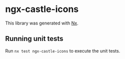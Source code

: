 # ngx-castle-icons

This library was generated with [Nx](https://nx.dev).

## Running unit tests

Run `nx test ngx-castle-icons` to execute the unit tests.
